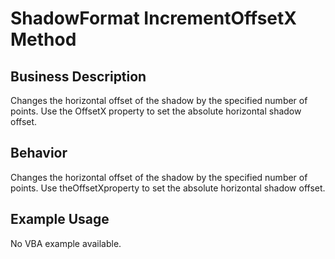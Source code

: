 # ShadowFormat IncrementOffsetX Method

## Business Description
Changes the horizontal offset of the shadow by the specified number of points. Use the OffsetX property to set the absolute horizontal shadow offset.

## Behavior
Changes the horizontal offset of the shadow by the specified number of points. Use theOffsetXproperty to set the absolute horizontal shadow offset.

## Example Usage
No VBA example available.